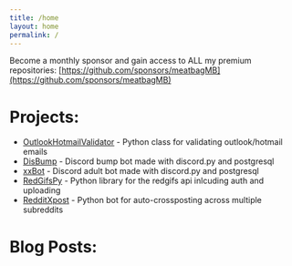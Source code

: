 ```yaml
---
title: /home
layout: home
permalink: /
---
```

Become a monthly sponsor and gain access to ALL my premium repositories:
[https://github.com/sponsors/meatbagMB](https://github.com/sponsors/meatbagMB)
# Projects:
- [OutlookHotmailValidator](https://google.com) - Python class for validating outlook/hotmail emails
- [DisBump](https://google.com) - Discord bump bot made with discord.py and postgresql
- [xxBot](https://google.com) - Discord adult bot made with discord.py and postgresql
- [RedGifsPy](https://google.com) - Python library for the redgifs api inlcuding auth and uploading
- [RedditXpost](https://google.com) - Python bot for auto-crossposting across multiple subreddits

# Blog Posts:
